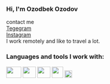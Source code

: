 ### Hi, I'm Ozodbek Ozodov
 
 
contact me <br>
    <a href="https://t.me/ozodbek_ozodov1" target="_blank"> Tegegram </a>  <br>
    <a href="https://www.instagram.com/ozodbek_ozodov1/" target="_blank"> Instagram </a> <br>
I work remotely and like to travel a lot.  
    
### Languages and tools I work with:
<code><img src="https://encrypted-tbn0.gstatic.com/images?q=tbn:ANd9GcTV1b99dyR8eg15yyPjXrXlY1WrpcI2wko1-Wbdgnq_RUcJN5tHdNUQPomrWsshp9J6AwU&usqp=CAU" width="40px" height="30px" ></code>
<code><img src="https://www.signl4.com/de/wp-content/uploads/sites/2/2019/01/3.png" width="35px" height="30px" ></code>
<code><img src="[https://www.signl4.com/de/wp-content/uploads/sites/2/2019/01/3.png](https://download.logo.wine/logo/Laravel/Laravel-Logo.wine.png)" width="35px" height="30px" ></code>
<code><img src="https://www.freepnglogos.com/uploads/html5-logo-png/html5-logo-html-logo-10.png" width="30px"></code>
<code><img src="https://batflat.org/themes/default/img/css-logo.png" width="20px"></code>


